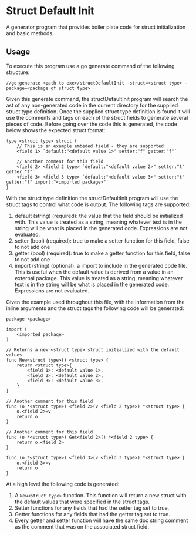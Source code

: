 # Struct Default Init

A generator program that provides boiler plate code for struct initialization
and basic methods.

## Usage

To execute this program use a go generate command of the following structure:

```
//go:generate <path to exe>/structDefaultInit -struct=<struct type> -package=<package of struct type>
```

Given this generate command, the structDefaultInit program will search the ast
of any non-generated code in the current directory for the supplied struct type
definition. Once the supplied struct type definition is found it will use the
comments and tags on each of the struct fields to generate several pieces of
code. Before going over the code this is generated, the code below shows the
expected struct format:

```
type <struct type> struct {
    // This is an example embeded field - they are supported
	<field 1> `default:"<default value 1>" setter:"f" getter:"f"`

    // Another comment for this field
	<field 2> <field 2 type> `default:"<default value 2>" setter:"t" getter:"t"`
    <field 3> <field 3 type> `default:"<default value 3>" setter:"t" getter:"f" import:"<imported package>"`
}
```

With the struct type definition the structDefaultInit program will use the struct
tags to control what code is output. The following tags are supported:

1. default (string) (required): the value that the field should be initialized 
with. This value is treated as a string, meaning whatever text is in the string
will be what is placed in the generated code. Expressions are not evaluated.
1. setter (bool) (required): true to make a setter function for this field,
false to not add one
1. getter (bool) (required): true to make a getter function for this field,
false to not add one
1. import (string) (optional): a import to include in the generated code file.
This is useful when the default value is derived from a value in an external
package. This value is treated as a string, meaning whatever text is in the
string will be what is placed in the generated code. Expressions are not
evaluated.

Given the example used throughout this file, with the information from the 
inline arguments and the struct tags the following code will be generated:

```
package <package>

import (
    <imported package>
)

// Returns a new <struct type> struct initialized with the default values.
func New<struct type>() <struct type> {
    return <struct type>{
        <field 1>: <default value 1>,
        <field 2>: <default value 2>,
        <field 3>: <default value 3>,
    }
}

// Another comment for this field
func (o *<struct type>) <field 2>(v <field 2 type>) *<struct type> {
    o.<field 2>=v
    return o
}

// Another comment for this field
func (o *<struct type>) Get<field 2>() *<field 2 type> {
    return o.<field 2>
}

func (o *<struct type>) <field 3>(v <field 3 type>) *<struct type> {
    o.<field 3>=v
    return o
}
```

At a high level the following code is generated:

1. A ```New<struct type>``` function. This function will return a new struct
with the default values that were specified in the struct tags.
1. Setter functions for any fields that had the setter tag set to true.
1. Getter functions for any fields that had the getter tag set to true.
1. Every getter and setter function will have the same doc string comment as
the comment that was on the associated struct field.
